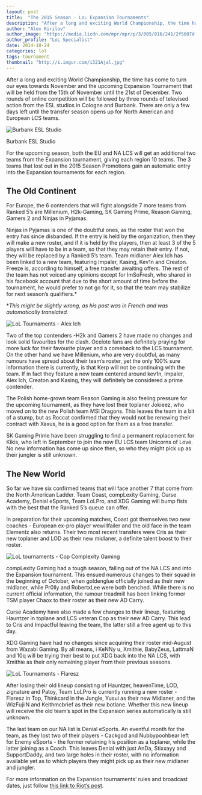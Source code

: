 ```yaml
---
layout: post
title:  "The 2015 Season - LoL Expansion Tournaments"
description: "After a long and exciting World Championship, the time has come to turn our eyes towards November and the upcoming Expansion Tournament that will be held from the 15th of November until the 21st of December."
author: "Alex Kirilov"
author_image: "https://media.licdn.com/mpr/mpr/p/3/005/016/241/2f5007d.jpg"
author_profile: "LoL Specialist"
date: 2014-10-24
categories: lol
tags: tournament
thumbnail: "http://i.imgur.com/i321Ajal.jpg"
---
```


After a long and exciting World Championship, the time has come to turn our eyes towards November and the upcoming Expansion Tournament that will be held from the 15th of November until the 21st of December. Two rounds of online competition will be followed by three rounds of televised action from the ESL studios in Cologne and Burbank. There are only a few days left until the transfer season opens up for North American and European LCS teams. 

![Burbank ESL Studio](http://i.imgur.com/i321Ajal.jpg)

Burbank ESL Studio

For the upcoming season, both the EU and NA LCS will get an additional two teams from the Expansion tournament, giving each region 10 teams. The 3 teams that lost out in the 2015 Season Promotions gain an automatic entry into the Expansion tournaments for each region.

## The Old Continent

For Europe, the 6 contenders that will fight alongside 7 more teams from Ranked 5’s are Millenium, H2k-Gaming, SK Gaming Prime, Reason Gaming, Gamers 2 and Ninjas in Pyjamas.

Ninjas in Pyjamas is one of the doubtful ones, as the roster that won the entry has since disbanded. If the entry is held by the organization, then they will make a new roster, and if it is held by the players, then at least 3 of the 5 players will have to be in a team, so that they may retain their entry. If not, they will be replaced by a Ranked 5’s team. Team midlaner Alex Ich has been linked to a new team, featuring Impaler, Kasing, Kev1n and Creaton. Freeze is, according to himself, a free transfer awaiting offers. The rest of the team has not voiced any opinions except for ImSoFresh, who shared in his facebook account that due to the short amount of time before the tournament, he would prefer to not go for it, so that the team may stabilize for next season’s qualifiers.*

**This might be slightly wrong, as his post was in French and was automatically translated.*

![LoL Tournaments - Alex Ich](http://www.legendsbr.com/wp-content/uploads/2014/10/alex-ich-screenshot-1.jpg)

Two of the top contenders -H2k and Gamers 2 have made no changes and look solid favourites for the clash. Ocelote fans are definitely praying for more luck for their favourite player and a comeback to the LCS tournament. On the other hand we have Millenium, who are very doubtful, as many rumours have spread about their team’s roster, yet the only 100% sure information there is currently, is that Kerp will not be continuing with the team. If in fact they feature a new team centered around kev1n, Impaler, Alex Ich, Creaton and Kasing, they will definitely be considered a prime contender.

The Polish home-grown team Reason Gaming is also feeling pressure for the upcoming tournament, as they have lost their toplaner Jokieez, who moved on to the new Polish team MSI Dragons. This leaves the team in a bit of a stump, but as Roccat confirmed that they would not be renewing their contract with Xaxus, he is a good option for them as a free transfer. 

SK Gaming Prime have been struggling to find a permanent replacement for Kikis, who left in September to join the new EU LCS team Unicorns of Love. No new information has come up since then, so who they might pick up as their jungler is still unknown.

## The New World

So far we have six confirmed teams that will face another 7 that come from the North American Ladder. Team Coast, compLexity Gaming, Curse Academy, Denial eSports, Team LoLPro, and XDG Gaming will bump fists with the best that the Ranked 5’s queue can offer.

In preparation for their upcoming matches, Coast got themselves two new coaches - European ex-pro player wewillfailer and the old face in the team Elementz also returns. Their two most recent transfers were Cris as their new toplaner and LOD as their new midlaner, a definite talent boost to their roster.

![LoL tournaments - Cop Complexity Gaming](http://hydra-media.cursecdn.com/lol.gamepedia.com/thumb/6/6e/Chaox_in_asia.PNG/220px-Chaox_in_asia.PNG?version=c15142d2ccd2d88a6d79e50e3bebeff2)

compLexity Gaming had a tough season, falling out of the NA LCS and into the Expansion tournament. This ensued numerous changes to their squad in the beginning of October, when goldenglue officially joined as their new midlaner, while Pr0lly and RobertxLee were both benched. While there is no current official information, the rumour treadmill has been linking former TSM player Chaox to their roster as their new AD Carry.

Curse Academy have also made a few changes to their lineup, featuring Hauntzer in toplane and LCS veteran Cop as their new AD Carry. This lead to Cris and Impactful leaving the team, the latter still a free agent up to this day.

XDG Gaming have had no changes since acquiring their roster mid-August from Wazabi Gaming. By all means, i KeNNy u, Xmithie, BabyZeus, LattmaN and 10q will be trying their best to put XDG back into the NA LCS, with Xmithie as their only remaining player from their previous seasons.

![LoL Tournaments - Flaresz](http://hydra-media.cursecdn.com/lol.gamepedia.com/thumb/1/11/Coast_wizfujin.PNG/220px-Coast_wizfujin.PNG?version=b1ad808e78af8ee4bcd27447943ca47b) 

After losing their old lineup consisting of Hauntzer, heavenTime, LOD, zignature and Patoy, Team LoLPro is currently running a new roster - Flaresz in Top, Thinkcard in the Jungle, Yusui as their new Midlaner, and the WizFujiiN and Keithmcbrief as their new botlane. Whether this new lineup will receive the old team’s spot in the Expansion series automatically is still unknown.

The last team on our NA list is Denial eSports. An eventful month for the team, as they lost two of their players - Cackgod and Nubbypoohbear left for Enemy eSports - the former retaining his position as a toplaner, while the latter joining as a Coach. This leaves Denial with just AnDa, Stixxayy and SupportDaddy, and two large holes in their roster, with no information available yet as to which players they might pick up as their new midlaner and jungler.


For more information on the Expansion tournaments’ rules and broadcast dates, just follow [this link to Riot’s post](http://na.lolesports.com/articles/2015-lcs-season-na-and-eu-expansion-tournament-details).